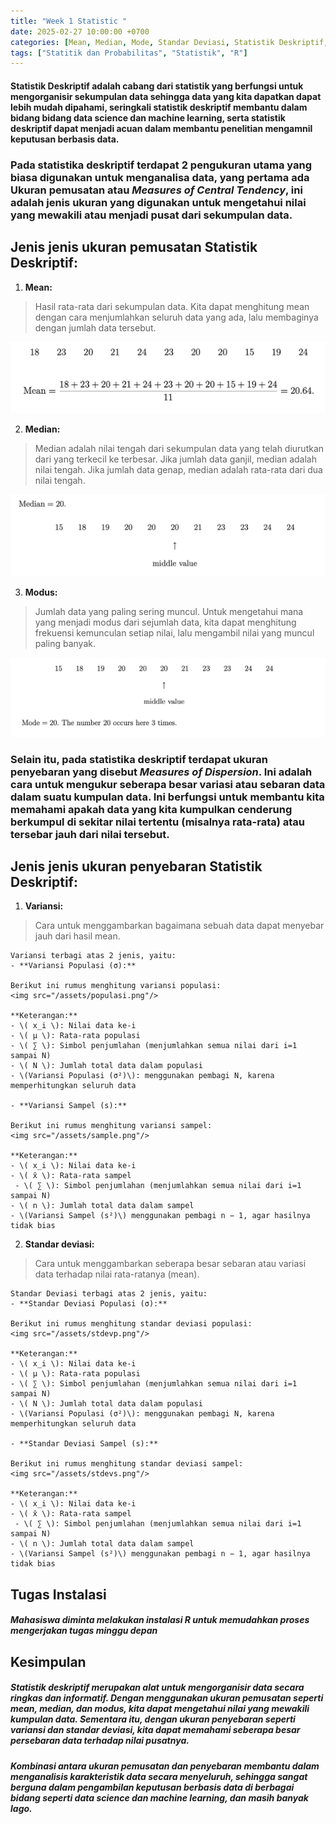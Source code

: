 ```yaml
---
title: "Week 1 Statistic "
date: 2025-02-27 10:00:00 +0700
categories: [Mean, Median, Mode, Standar Deviasi, Statistik Deskriptif, Kuartil]
tags: ["Statitik dan Probabilitas", "Statistik", "R"]
---
```


#### Statistik Deskriptif adalah cabang dari statistik yang berfungsi untuk mengorganisir sekumpulan data sehingga data yang kita dapatkan dapat lebih mudah dipahami, seringkali statistik deskriptif membantu dalam bidang bidang data science dan machine learning, serta statistik deskriptif dapat menjadi acuan dalam membantu penelitian mengamnil keputusan berbasis data.

### Pada statistika deskriptif terdapat 2 pengukuran utama yang biasa digunakan untuk menganalisa data, yang pertama ada Ukuran pemusatan atau *Measures of Central Tendency*, ini adalah jenis ukuran yang digunakan untuk mengetahui nilai yang mewakili atau menjadi pusat dari sekumpulan data.

## Jenis jenis ukuran pemusatan Statistik Deskriptif: 
1. **Mean:**
> Hasil rata-rata dari sekumpulan data. Kita dapat menghitung mean dengan cara menjumlahkan seluruh data yang ada, lalu membaginya dengan jumlah data tersebut.

<img src="/assets/Mean.png" alt="Mean">

2. **Median:**
> Median adalah nilai tengah dari sekumpulan data yang telah diurutkan dari yang terkecil ke terbesar. Jika jumlah data ganjil, median adalah nilai tengah. Jika jumlah data genap, median adalah rata-rata dari dua nilai tengah.

<img src="/assets/Median.png">

3. **Modus:**
> Jumlah data yang paling sering muncul. Untuk mengetahui mana yang menjadi modus dari sejumlah data, kita dapat menghitung frekuensi kemunculan setiap nilai, lalu mengambil nilai yang muncul paling banyak.

<img src="/assets/Mode.png"/>

### Selain itu, pada statistika deskriptif terdapat ukuran penyebaran yang disebut *Measures of Dispersion*. Ini adalah cara untuk mengukur seberapa besar variasi atau sebaran data dalam suatu kumpulan data. Ini berfungsi untuk membantu kita memahami apakah data yang kita kumpulkan cenderung berkumpul di sekitar nilai tertentu (misalnya rata-rata) atau tersebar jauh dari nilai tersebut.

## Jenis jenis ukuran penyebaran Statistik Deskriptif: 
1. **Variansi:**
> Cara untuk menggambarkan bagaimana sebuah data dapat menyebar jauh dari hasil mean.

    Variansi terbagi atas 2 jenis, yaitu:
    - **Variansi Populasi (σ):**

    Berikut ini rumus menghitung variansi populasi:
    <img src="/assets/populasi.png"/>

    **Keterangan:**
    - \( x_i \): Nilai data ke-i  
    - \( μ \): Rata-rata populasi  
    - \( ∑ \): Simbol penjumlahan (menjumlahkan semua nilai dari i=1 sampai N)
    - \( N \): Jumlah total data dalam populasi  
    - \(Variansi Populasi (σ²)\): menggunakan pembagi N, karena memperhitungkan seluruh data

    - **Variansi Sampel (s):**  

    Berikut ini rumus menghitung variansi sampel:
    <img src="/assets/sample.png"/>

    **Keterangan:**
    - \( x_i \): Nilai data ke-i  
    - \( x̄ \): Rata-rata sampel
     - \( ∑ \): Simbol penjumlahan (menjumlahkan semua nilai dari i=1 sampai N)
    - \( n \): Jumlah total data dalam sampel  
    - \(Variansi Sampel (s²)\) menggunakan pembagi n − 1, agar hasilnya tidak bias 

2. **Standar deviasi:**
> Cara untuk menggambarkan seberapa besar sebaran atau variasi data terhadap nilai rata-ratanya (mean).

    Standar Deviasi terbagi atas 2 jenis, yaitu:
    - **Standar Deviasi Populasi (σ):**

    Berikut ini rumus menghitung standar deviasi populasi:
    <img src="/assets/stdevp.png"/>

    **Keterangan:**
    - \( x_i \): Nilai data ke-i  
    - \( μ \): Rata-rata populasi  
    - \( ∑ \): Simbol penjumlahan (menjumlahkan semua nilai dari i=1 sampai N)
    - \( N \): Jumlah total data dalam populasi  
    - \(Variansi Populasi (σ²)\): menggunakan pembagi N, karena memperhitungkan seluruh data

    - **Standar Deviasi Sampel (s):**  

    Berikut ini rumus menghitung standar deviasi sampel:
    <img src="/assets/stdevs.png"/>

    **Keterangan:**
    - \( x_i \): Nilai data ke-i  
    - \( x̄ \): Rata-rata sampel
     - \( ∑ \): Simbol penjumlahan (menjumlahkan semua nilai dari i=1 sampai N)
    - \( n \): Jumlah total data dalam sampel  
    - \(Variansi Sampel (s²)\) menggunakan pembagi n − 1, agar hasilnya tidak bias 

## Tugas Instalasi
##### Mahasiswa diminta melakukan instalasi R untuk memudahkan proses mengerjakan tugas minggu depan

## Kesimpulan
##### Statistik deskriptif merupakan alat untuk mengorganisir data secara ringkas dan informatif. Dengan menggunakan ukuran pemusatan seperti mean, median, dan modus, kita dapat mengetahui nilai yang mewakili kumpulan data. Sementara itu, dengan ukuran penyebaran seperti variansi dan standar deviasi, kita dapat memahami seberapa besar persebaran data terhadap nilai pusatnya.
##### Kombinasi antara ukuran pemusatan dan penyebaran membantu dalam menganalisis karakteristik data secara menyeluruh, sehingga sangat berguna dalam pengambilan keputusan berbasis data di berbagai bidang seperti data science dan machine learning, dan masih banyak lago.